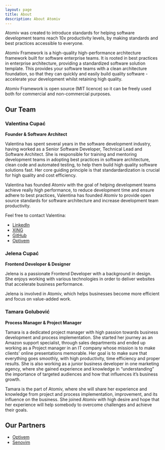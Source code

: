 ```yaml
---
layout: page
title: About
description: About Atomiv
---
```


Atomiv was created to introduce standards for helping software development teams reach 10x productivity levels, by making standards and best practices accessible to everyone.

Atomiv Framework is a high-quality high-performance architecture framework built for software enterprise teams. It is rooted in best practices in enterprise architecture, providing a standardized software solution template. This provides your software teams with a clean architecture foundation, so that they can quickly and easily build quality software - accelerate your development whilst retaining high quality.

Atomiv Framework is open source (MIT licence) so it can be freely used both for commercial and non-commercial purposes.

## Our Team

### Valentina Cupać

**Founder & Software Architect**

Valentina has spent several years in the software development industry, having worked as a Senior Software Developer, Technical Lead and Software Architect. She is responsible for training and mentoring development teams in adopting best practices in software architecture, clean code and automated testing, to help them build high quality software solutions fast. Her core guiding principle is that standardardization is crucial for high quality and cost efficiency. 

Valentina has founded Atomiv with the goal of helping development teams achieve really high performance, to reduce development time and ensure adhere to best practices, Valentina has founded Atomiv to provide open source standards for software architecture and increase development team productivity.

Feel free to contact Valentina:

* [LinkedIn](https://www.linkedin.com/in/valentinacupac/)
* [XING](https://www.xing.com/profile/Valentina_Cupac)
* [GitHub](https://github.com/valentinacupac)
* [Optivem](https://optivem.com/)

### Jelena Cupać

**Frontend Developer & Designer**

Jelena is a passionate Frontend Developer with a background in design. She enjoys working with various technologies in order to deliver websites that accelerate business performance.

Jelena is involved in Atomiv, which helps businesses become more efficient and focus on value-added work.

<!-- TODO: JC: #42: Add the section to contact Jelena, see example from Valentina above, you choose what sites to have in the contact list -->

### Tamara Golubović

**Process Manager & Project Manager**

Tamara is a dedicated project manager with high passion towards business development and process implementation. She started her journey as an Amazon support specialist, through sales departments and ended up working as a Project manager in an IT company whose mission is to make clients' online presentations memorable. Her goal is to make sure that everything goes smoothly, with high productivity, time efficiency and proper results. She is also working as a junior business developer in one marketing agency, where she gained experience and knowledge in “understanding” the importance of targeted audiences and how that influences it’s business growth. 

Tamara is the part of Atomiv, where she will share her experience and knowledge from project and process implementation, improvement, and its influence on the business. She joined Atomiv with high desire and hope that her experience will help somebody to overcome challenges and achieve their goals.

<!-- TODO: TG: #41: Add the section to contact Tamara, see example from Valentina above, you choose what sites to have in the contact list -->

## Our Partners

* [Optivem](https://optivem.com/)
* [Senovim](http://senovim.com/)

<!-- TODO: JC: Add also logos based on #19 -->